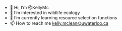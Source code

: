 - 👋 Hi, I’m @KellyMc
- 👀 I’m interested in wildlife ecology
- 🌱 I’m currently learning resource selection functions 
- 📫 How to reach me kelly.mclean@uwaterloo.ca

<!---
KellyMc/KellyMc is a ✨ special ✨ repository because its `README.md` (this file) appears on your GitHub profile.
You can click the Preview link to take a look at your changes.
--->
